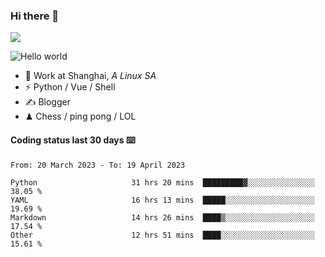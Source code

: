 ### Hi there 👋
![](https://komarev.com/ghpvc/?username=Xuhandsome)


<img src="https://github-readme-stats.vercel.app/api?username=XuHandsome&show_icons=true&theme=merko" alt="Hello world">

<br/>

- 🍻  Work at Shanghai, _A Linux SA_
- ⚡  Python / Vue / Shell
- ✍️  Blogger
- ♟  Chess / ping pong / LOL

#### Coding status last 30 days ⌨️

<!--START_SECTION:waka-->

```text
From: 20 March 2023 - To: 19 April 2023

Python                     31 hrs 20 mins  █████████▓░░░░░░░░░░░░░░░   38.05 %
YAML                       16 hrs 13 mins  █████░░░░░░░░░░░░░░░░░░░░   19.69 %
Markdown                   14 hrs 26 mins  ████▒░░░░░░░░░░░░░░░░░░░░   17.54 %
Other                      12 hrs 51 mins  ████░░░░░░░░░░░░░░░░░░░░░   15.61 %
```

<!--END_SECTION:waka-->
